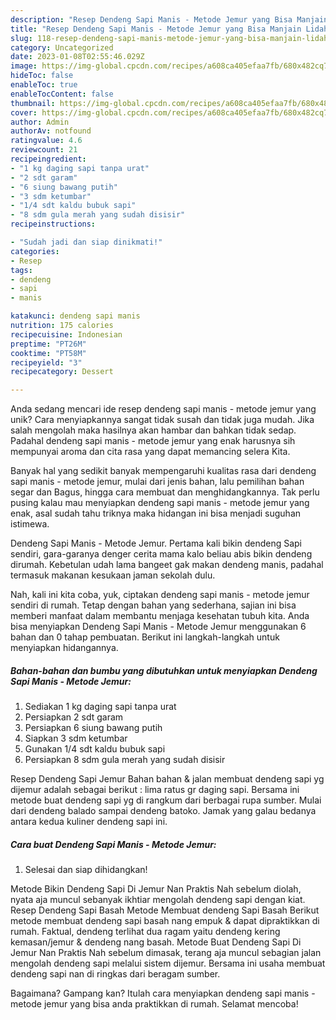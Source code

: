 ```yaml
---
description: "Resep Dendeng Sapi Manis - Metode Jemur yang Bisa Manjain Lidah"
title: "Resep Dendeng Sapi Manis - Metode Jemur yang Bisa Manjain Lidah"
slug: 118-resep-dendeng-sapi-manis-metode-jemur-yang-bisa-manjain-lidah
category: Uncategorized
date: 2023-01-08T02:55:46.029Z
image: https://img-global.cpcdn.com/recipes/a608ca405efaa7fb/680x482cq70/dendeng-sapi-manis-metode-jemur-foto-resep-utama.jpg
hideToc: false
enableToc: true
enableTocContent: false
thumbnail: https://img-global.cpcdn.com/recipes/a608ca405efaa7fb/680x482cq70/dendeng-sapi-manis-metode-jemur-foto-resep-utama.jpg
cover: https://img-global.cpcdn.com/recipes/a608ca405efaa7fb/680x482cq70/dendeng-sapi-manis-metode-jemur-foto-resep-utama.jpg
author: Admin
authorAv: notfound
ratingvalue: 4.6
reviewcount: 21
recipeingredient:
- "1 kg daging sapi tanpa urat"
- "2 sdt garam"
- "6 siung bawang putih"
- "3 sdm ketumbar"
- "1/4 sdt kaldu bubuk sapi"
- "8 sdm gula merah yang sudah disisir"
recipeinstructions:

- "Sudah jadi dan siap dinikmati!"
categories:
- Resep
tags:
- dendeng
- sapi
- manis

katakunci: dendeng sapi manis 
nutrition: 175 calories
recipecuisine: Indonesian
preptime: "PT26M"
cooktime: "PT58M"
recipeyield: "3"
recipecategory: Dessert

---
```





Anda sedang mencari ide resep dendeng sapi manis - metode jemur yang unik? Cara menyiapkannya sangat tidak susah dan tidak juga mudah. Jika salah mengolah maka hasilnya akan hambar dan bahkan tidak sedap. Padahal dendeng sapi manis - metode jemur yang enak harusnya sih mempunyai aroma dan cita rasa yang dapat memancing selera Kita.





Banyak hal yang sedikit banyak mempengaruhi kualitas rasa dari dendeng sapi manis - metode jemur, mulai dari jenis bahan, lalu pemilihan bahan segar dan Bagus, hingga cara membuat dan menghidangkannya. Tak perlu pusing kalau mau menyiapkan dendeng sapi manis - metode jemur yang enak,      asal sudah tahu triknya maka hidangan ini bisa menjadi suguhan istimewa.














Dendeng Sapi Manis - Metode Jemur. Pertama kali bikin dendeng Sapi sendiri, gara-garanya denger cerita mama kalo beliau abis bikin dendeng dirumah. Kebetulan udah lama bangeet gak makan dendeng manis, padahal termasuk makanan kesukaan jaman sekolah dulu.






Nah, kali ini kita coba, yuk, ciptakan dendeng sapi manis - metode jemur sendiri di rumah. Tetap dengan bahan yang sederhana, sajian ini bisa memberi manfaat dalam membantu menjaga kesehatan tubuh kita. Anda bisa menyiapkan Dendeng Sapi Manis - Metode Jemur menggunakan 6 bahan dan 0 tahap pembuatan. Berikut ini langkah-langkah untuk menyiapkan hidangannya.

<!--inarticleads1-->

##### Bahan-bahan dan bumbu yang dibutuhkan untuk menyiapkan Dendeng Sapi Manis - Metode Jemur:

1. Sediakan 1 kg daging sapi tanpa urat
1. Persiapkan 2 sdt garam
1. Persiapkan 6 siung bawang putih
1. Siapkan 3 sdm ketumbar
1. Gunakan 1/4 sdt kaldu bubuk sapi
1. Persiapkan 8 sdm gula merah yang sudah disisir


Resep Dendeng Sapi Jemur Bahan bahan &amp; jalan membuat dendeng sapi yg dijemur adalah sebagai berikut : lima ratus gr daging sapi. Bersama ini metode buat dendeng sapi yg di rangkum dari berbagai rupa sumber. Mulai dari dendeng balado sampai dendeng batoko. Jamak yang galau bedanya antara kedua kuliner dendeng sapi ini. 

<!--inarticleads2-->

##### Cara buat Dendeng Sapi Manis - Metode Jemur:


1. Selesai dan siap dihidangkan!

Metode Bikin Dendeng Sapi Di Jemur Nan Praktis Nah sebelum diolah, nyata aja muncul sebanyak ikhtiar mengolah dendeng sapi dengan kiat. Resep Dendeng Sapi Basah Metode Membuat dendeng Sapi Basah Berikut metode membuat dendeng sapi basah nang empuk &amp; dapat dipraktikkan di rumah. Faktual, dendeng terlihat dua ragam yaitu dendeng kering kemasan/jemur &amp; dendeng nang basah. Metode Buat Dendeng Sapi Di Jemur Nan Praktis Nah sebelum dimasak, terang aja muncul sebagian jalan mengolah dendeng sapi melalui sistem dijemur. Bersama ini usaha membuat dendeng sapi nan di ringkas dari beragam sumber. 

Bagaimana? Gampang kan? Itulah cara menyiapkan dendeng sapi manis - metode jemur yang bisa anda praktikkan di rumah. Selamat mencoba!
